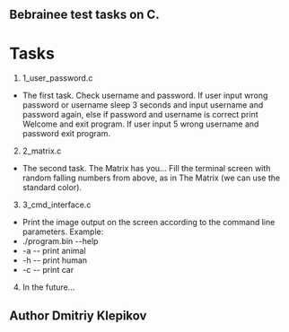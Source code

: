 ## Bebrainee test tasks on C.

# Tasks

1. 1_user_password.c
- The first task. Check username and password. If user input wrong password or username sleep 3 seconds and input username and password again, else if password and username is correct print Welcome and exit program. If user input 5 wrong username and password exit program.
2. 2_matrix.c
- The second task. The Matrix has you... Fill the terminal screen with random falling numbers from above, as in The Matrix (we can use the standard color).
3. 3_cmd_interface.c
- Print the image output on the screen according to the command line parameters.
Example:
- ./program.bin --help
- -a  -- print animal
- -h  -- print human
- -c  -- print car
4. In the future... 

## Author Dmitriy Klepikov
